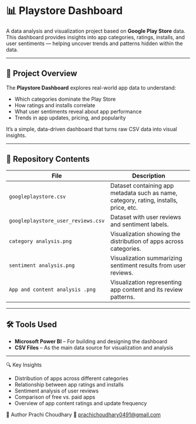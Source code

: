 # 📊 Playstore Dashboard

A data analysis and visualization project based on **Google Play Store** data.  
This dashboard provides insights into app categories, ratings, installs, and user sentiments — helping uncover trends and patterns hidden within the data.

---

## 🎯 Project Overview

The **Playstore Dashboard** explores real-world app data to understand:
- Which categories dominate the Play Store  
- How ratings and installs correlate  
- What user sentiments reveal about app performance  
- Trends in app updates, pricing, and popularity  

It’s a simple, data-driven dashboard that turns raw CSV data into visual insights.

---

## 📂 Repository Contents

| File | Description |
|------|--------------|
| `googleplaystore.csv` | Dataset containing app metadata such as name, category, rating, installs, price, etc. |
| `googleplaystore_user_reviews.csv` | Dataset with user reviews and sentiment labels. |
| `category analysis.png` | Visualization showing the distribution of apps across categories. |
| `sentiment analysis.png` | Visualization summarizing sentiment results from user reviews. |
| `App and content analysis .png` | Visualization representing app content and its review patterns. |

---

## 🛠 Tools Used

- **Microsoft Power BI** – For building and designing the dashboard  
- **CSV Files** – As the main data source for visualization and analysis  

---
🔍 Key Insights

  - Distribution of apps across different categories
  - Relationship between app ratings and installs
  - Sentiment analysis of user reviews
  - Comparison of free vs. paid apps
  - Overview of app content ratings and update frequency

👤 Author
Prachi Choudhary
📧 prachichoudhary0491@gmail.com
